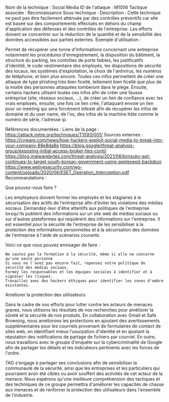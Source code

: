 Nom de la technique : Social Media
ID de l'attaque : M1056
Tactique associée : Reconnaissance
Sous-technique :
Description : Cette technique ne peut pas être facilement atténuée par des contrôles préventifs car elle est basée sur des comportements effectués en dehors du champ d'application des défenses et des contrôles de l'entreprise. Les efforts doivent se concentrer sur la réduction de la quantité et de la sensibilité des données accessibles aux parties externes.
Exemple d'utilisation : 

Permet de récupérer une tonne d'informations concernant une entreprise notamment les procédures d'enregistrement, la disposition du bâtiment, la structure du parking, les contrôles de porte faibles, les justificatifs d'identité, le code vestimentaire des employés, les dispositions de sécurité des locaux, les systèmes d'exploitation, le choix de l'antivirus, les numéros de téléphone, et bien plus encore. 
Toutes ces infos permettent de créer une attaque de type phishing très bien ficellé, tellement bien ficellé que plus de la moitié des personnes attaquées tomberont dans le piège. 
Ensuite, certains hackers utlisent toutes ces infos afin de créer une fausse entreprise (site, réseaux sociaux, ...), de créer un lien de confiance avec les vrais employés, ensuite, une fois ce lien créé, l'attaquant envoie un lien pour un meeting qui sera forcément infesté afin de récupérer les infos de domaine et du user name, de l'os, des infos de la machine hôte comme le numéro de série, l'adresse ip.


Références documentées : 
    Liens de la page : https://attack.mitre.org/techniques/T1593/001/
    Sources externes :
https://cyware.com/news/how-hackers-exploit-social-media-to-break-into-your-company-88e8da8e
https://blog.google/threat-analysis-group/exposing-initial-access-broker-ties-conti/
https://blog.malwarebytes.com/threat-analysis/2021/06/kimsuky-apt-continues-to-target-south-korean-government-using-appleseed-backdoor
https://www.welivesecurity.com/wp-content/uploads/2020/06/ESET_Operation_Interception.pdf
Recommandations :

Que pouvez-vous faire ?

Les employeurs doivent former les employés et les stagiaires à la sécurisation des actifs de l'entreprise afin d'éviter les violations des médias sociaux. Demandez-leur d'être attentifs aux politiques de l'entreprise lorsqu'ils publient des informations sur un site web de médias sociaux ou sur d'autres plateformes qui requièrent des informations sur l'entreprise. Il est essentiel pour la sécurité de l'entreprise de les sensibiliser à la protection des informations personnelles et à la sécurisation des données de l'entreprise à l'aide de scénarios courants.

Voici ce que vous pouvez envisager de faire :

    Ne sautez pas la formation à la sécurité, même si elle ne concerne qu'une seule personne
    Si vous ne l'avez pas encore fait, repensez votre politique de sécurité des médias sociaux.
    Formez les responsables et les équipes sociales à identifier et à signaler les risques.
    Travaillez avec des hackers éthiques pour identifier les zones d'ombre existantes.


Améliorer la protection des utilisateurs

Dans le cadre de nos efforts pour lutter contre les acteurs de menaces graves, nous utilisons les résultats de nos recherches pour améliorer la sûreté et la sécurité de nos produits. En collaboration avec Gmail et Safe Browsing, nous améliorons les protections en ajoutant des avertissements supplémentaires pour les courriels provenant de formulaires de contact de sites web, en identifiant mieux l'usurpation d'identité et en ajustant la réputation des notifications de partage de fichiers par courriel. En outre, nous travaillons avec le groupe d'enquête sur la cybercriminalité de Google afin de partager les détails et les indicateurs pertinents avec les forces de l'ordre.

TAG s'engage à partager ses conclusions afin de sensibiliser la communauté de la sécurité, ainsi que les entreprises et les particuliers qui pourraient avoir été ciblés ou avoir souffert des activités de cet acteur de la menace. Nous espérons qu'une meilleure compréhension des tactiques et des techniques de ce groupe permettra d'améliorer les capacités de chasse aux menaces et de renforcer la protection des utilisateurs dans l'ensemble de l'industrie.